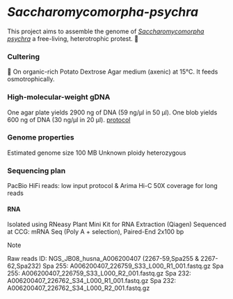 # _Saccharomycomorpha-psychra_
This project aims to assemble the genome of [_Saccharomycomorpha psychra_](https://pubmed.ncbi.nlm.nih.gov/33448091/) a free-living, heterotrophic protest. 🦠 

### Cultering
🧫 On organic-rich Potato Dextrose Agar medium (axenic) at 15°C. It feeds osmotrophically. 

### High-molecular-weight gDNA 
One agar plate yields 2900 ng of DNA (59 ng/µl in 50 µl).
One blob yields 600 ng of DNA (30 ng/µl in 20 µl). [protocol](https://www.protocols.io/view/modified-salting-out-method-for-high-molecular-wei-c2igycbw.html)

### Genome properties
Estimated genome size 100 MB
Unknown ploidy
heterozygous

### Sequencing plan
PacBio HiFi reads: low input protocol & Arima Hi-C 
50X coverage for long reads

#### RNA
Isolated using RNeasy Plant Mini Kit for RNA Extraction (Qiagen)
Sequenced at CCG: mRNA Seq (Poly A + selection), Paired-End 2x100 bp
> [!NOTE]
Raw reads ID: NGS_JB08_husna_A006200407 (2267-59,Spa255 & 2267-62,Spa232)
  Spa 255: A006200407_226759_S33_L000_R1_001.fastq.gz
  Spa 255: A006200407_226759_S33_L000_R2_001.fastq.gz 
  Spa 232: A006200407_226762_S34_L000_R1_001.fastq.gz 
  Spa 232: A006200407_226762_S34_L000_R2_001.fastq.gz
